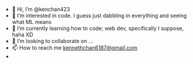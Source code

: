 - 👋 Hi, I’m @kenchan423
- 👀 I’m interested in code. I guess just dabbling in everything and seeing what ML means
- 🌱 I’m currently learning how to code; web dev, specifically I suppose, haha XD
- 💞️ I’m looking to collaborate on ...
- 📫 How to reach me kennethchan6187@gmail.com
- 

<!---
kenchan423/kenchan423 is a ✨ special ✨ repository because its `README.md` (this file) appears on your GitHub profile.
You can click the Preview link to take a look at your changes.
--->
